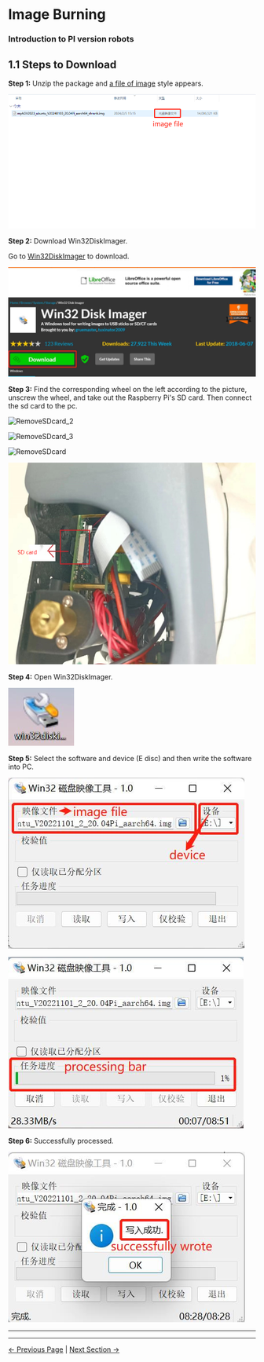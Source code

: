 # Image Burning

### Introduction to PI version robots

## 1.1 Steps to Download

**Step 1:** Unzip the package and [a file of image](8.4.1-System_Image.md) style appears.

![myagv_pi_imagefile](../../resources/8-FilesDownload/8.4/8.4.2/myagv_pi_imagefile.png)

**Step 2:** Download Win32DiskImager.

Go to [Win32DiskImager](https://sourceforge.net/projects/win32diskimager/) to download.

![Win32DiskImager](../../resources/8-FilesDownload/8.4/8.4.2/Win32DiskImager.png)

**Step 3:** Find the corresponding wheel on the left according to the picture, unscrew the wheel, and take out the Raspberry Pi's SD card. Then connect the sd card to the pc.

![RemoveSDcard_2](../../resources/8-FilesDownload/8.4/8.4.2/RemoveSDcard_2.png)

![RemoveSDcard_3](../../resources/8-FilesDownload/8.4/8.4.2/RemoveSDcard_3.png)

![RemoveSDcard](../../resources/8-FilesDownload/8.4/8.4.2/RemoveSDcard.png)

![RemoveSDcard_4](../../resources/8-FilesDownload/8.4/8.4.2/RemoveSDcard_4.png)

**Step 4:** Open Win32DiskImager.

![Win32DiskImager_2](../../resources/8-FilesDownload/8.4/8.4.2/Win32DiskImager_2.png)

**Step 5:** Select the software and device (E disc) and then write the software into PC.

![Win32DiskImager_3](../../resources/8-FilesDownload/8.4/8.4.2/Win32DiskImager_3.png)

![Win32DiskImager_4](../../resources/8-FilesDownload/8.4/8.4.2/Win32DiskImager_4.png)

**Step 6:** Successfully processed.

![Win32DiskImager_5](../../resources/8-FilesDownload/8.4/8.4.2/Win32DiskImager_5.png)

---

---
[← Previous Page](8.4.1-System_Image.md) | [Next Section →](../../9-AboutUs/README.md)